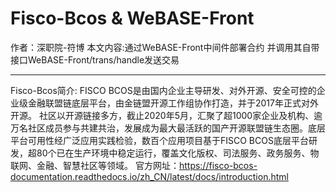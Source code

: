 # Fisco-Bcos & WeBASE-Front
作者：深职院-符博
本文内容:通过WeBASE-Front中间件部署合约 并调用其自带接口WeBASE-Front/trans/handle发送交易


---------------------------------------
Fisco-Bcos简介:
FISCO BCOS是由国内企业主导研发、对外开源、安全可控的企业级金融联盟链底层平台，由金链盟开源工作组协作打造，并于2017年正式对外开源。
社区以开源链接多方，截止2020年5月，汇聚了超1000家企业及机构、逾万名社区成员参与共建共治，发展成为最大最活跃的国产开源联盟链生态圈。底层平台可用性经广泛应用实践检验，数百个应用项目基于FISCO BCOS底层平台研发，超80个已在生产环境中稳定运行，覆盖文化版权、司法服务、政务服务、物联网、金融、智慧社区等领域。
官方网址：https://fisco-bcos-documentation.readthedocs.io/zh_CN/latest/docs/introduction.html
